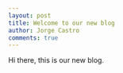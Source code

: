 ```yaml
---
layout: post
title: Welcome to our new blog
author: Jorge Castro
comments: true
---
```


Hi there, this is our new blog.
